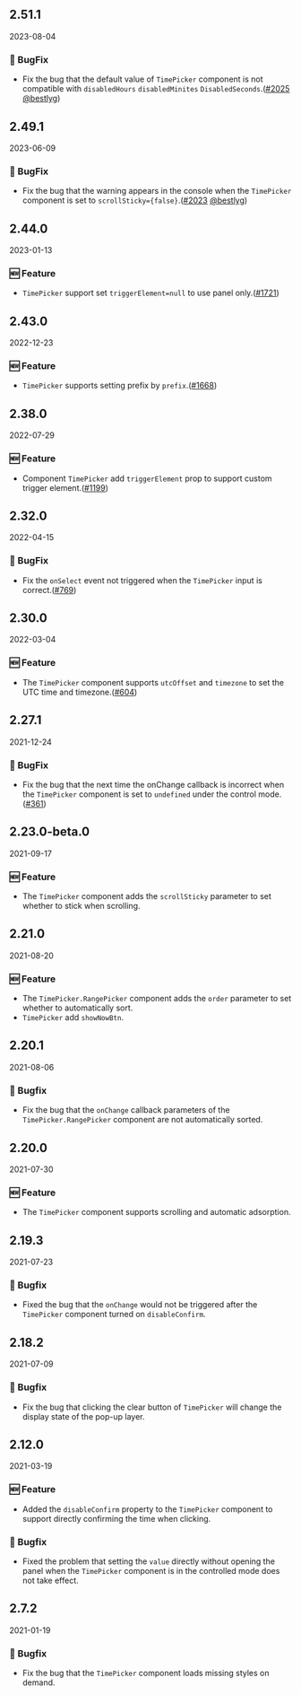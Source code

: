 ## 2.51.1

2023-08-04

### 🐛 BugFix

- Fix the bug that the default value of `TimePicker` component is not compatible with `disabledHours` `disabledMinites` `DisabledSeconds`.([#2025](https://github.com/arco-design/arco-design/pull/2025) [@bestlyg](https://github.com/bestlyg))

## 2.49.1

2023-06-09

### 🐛 BugFix

- Fix the bug that the warning appears in the console when the `TimePicker` component is set to `scrollSticky={false}`.([#2023](https://github.com/arco-design/arco-design/pull/2023) [@bestlyg](https://github.com/bestlyg))

## 2.44.0

2023-01-13

### 🆕 Feature

- `TimePicker` support set `triggerElement=null` to use panel only.([#1721](https://github.com/arco-design/arco-design/pull/1721))

## 2.43.0

2022-12-23

### 🆕 Feature

- `TimePicker` supports setting prefix by `prefix`.([#1668](https://github.com/arco-design/arco-design/pull/1668))

## 2.38.0

2022-07-29

### 🆕 Feature

- Component `TimePicker` add `triggerElement` prop to support custom trigger element.([#1199](https://github.com/arco-design/arco-design/pull/1199))

## 2.32.0

2022-04-15

### 🐛 BugFix

- Fix the `onSelect` event not triggered when the `TimePicker` input is correct.([#769](https://github.com/arco-design/arco-design/pull/769))

## 2.30.0

2022-03-04

### 🆕 Feature

- The `TimePicker` component supports `utcOffset` and `timezone` to set the UTC time and timezone.([#604](https://github.com/arco-design/arco-design/pull/604))

## 2.27.1

2021-12-24

### 🐛 BugFix

- Fix the bug that the next time the onChange callback is incorrect when the `TimePicker` component is set to `undefined` under the control mode.([#361](https://github.com/arco-design/arco-design/pull/361))

## 2.23.0-beta.0

2021-09-17

### 🆕 Feature

- The `TimePicker` component adds the `scrollSticky` parameter to set whether to stick when scrolling.

## 2.21.0

2021-08-20

### 🆕 Feature

- The `TimePicker.RangePicker` component adds the `order` parameter to set whether to automatically sort.
- `TimePicker` add `showNowBtn`.

## 2.20.1

2021-08-06

### 🐛 Bugfix

- Fix the bug that the `onChange` callback parameters of the `TimePicker.RangePicker` component are not automatically sorted.



## 2.20.0

2021-07-30

### 🆕 Feature

- The `TimePicker` component supports scrolling and automatic adsorption.

## 2.19.3

2021-07-23

### 🐛 Bugfix

- Fixed the bug that the `onChange` would not be triggered after the `TimePicker` component turned on `disableConfirm`.

## 2.18.2

2021-07-09

### 🐛 Bugfix

- Fix the bug that clicking the clear button of `TimePicker` will change the display state of the pop-up layer.

## 2.12.0

2021-03-19

### 🆕 Feature

- Added the `disableConfirm` property to the `TimePicker` component to support directly confirming the time when clicking.

### 🐛 Bugfix

- Fixed the problem that setting the `value` directly without opening the panel when the `TimePicker` component is in the controlled mode does not take effect.

## 2.7.2

2021-01-19

### 🐛 Bugfix

- Fix the bug that the `TimePicker` component loads missing styles on demand.




